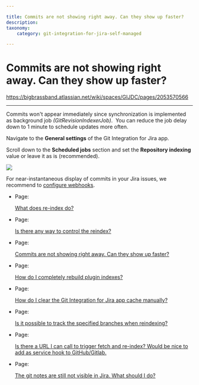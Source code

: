 ```yaml
---

title: Commits are not showing right away. Can they show up faster?
description:
taxonomy:
    category: git-integration-for-jira-self-managed

---
```


# Commits are not showing right away. Can they show up faster?

<https://bigbrassband.atlassian.net/wiki/spaces/GIJDC/pages/2053570566>

* * *

Commits won't appear immediately since synchronization is implemented as background job _(GitRevisionIndexerJob)_.  You can reduce the job delay down to 1 minute to schedule updates more often.

Navigate to the **General settings** of the Git Integration for Jira app.

Scroll down to the **Scheduled jobs** section and set the **Repository indexing** value or leave it as is (recommended).

![](https://bigbrassband.atlassian.net/wiki/download/thumbnails/2053570566/gitserver-gencfg-sched-jobs-repo-idx-sel.png?version=1&modificationDate=1642419212374&cacheVersion=1&api=v2&width=680&height=300)

For near-instantaneous display of commits in your Jira issues, we recommend to [configure webhooks](/wiki/spaces/GIJDC/pages/1930399378/Integration+webhooks).

*   Page:
    
    [What does re-index do?](/wiki/spaces/GIJDC/pages/2054291457)
    
*   Page:
    
    [Is there any way to control the reindex?](/wiki/spaces/GIJDC/pages/2053275662)
    
*   Page:
    
    [Commits are not showing right away. Can they show up faster?](/wiki/spaces/GIJDC/pages/2053570566)
    
*   Page:
    
    [How do I completely rebuild plugin indexes?](/wiki/spaces/GIJDC/pages/2053734434)
    
*   Page:
    
    [How do I clear the Git Integration for Jira app cache manually?](/wiki/spaces/GIJDC/pages/2053406737)
    
*   Page:
    
    [Is it possible to track the specified branches when reindexing?](/wiki/spaces/GIJDC/pages/2053406744)
    
*   Page:
    
    [Is there a URL I can call to trigger fetch and re-index? Would be nice to add as service hook to GitHub/Gitlab.](/wiki/spaces/GIJDC/pages/2053832750)
    
*   Page:
    
    [The git notes are still not visible in Jira. What should I do?](/wiki/spaces/GIJDC/pages/2054225956)